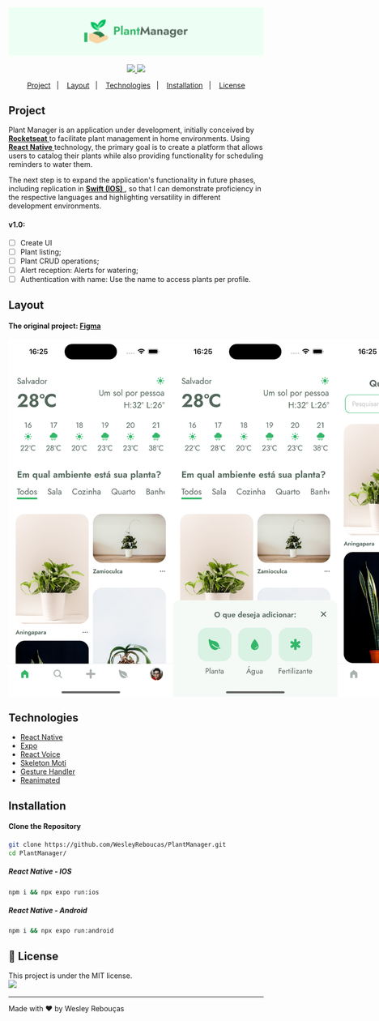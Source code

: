 
<div >
  <img src="assets/screenshot/PlantManagerBanner.png" width="1000px">
</div>

<p align="center">
	<a href="https://www.linkedin.com/in/wesley-andrade/">	
		<img src="https://img.shields.io/static/v1?label=&message=WesleyAndrade&color=199ffc&style=flat&logo=linkedin"/>
	</a>
	<a href="https://choosealicense.com/licenses/mit/">	
		<img src="https://img.shields.io/static/v1?label=License&message=MIT&color=199ffc&style=flat"/>
	</a>
</p>

<p align="center">
  <a href="#project">Project</a>&nbsp;&nbsp;&nbsp;|&nbsp;&nbsp;&nbsp;
  <a href="#layout">Layout</a>&nbsp;&nbsp;&nbsp;|&nbsp;&nbsp;&nbsp;
  <a href="#technologies">Technologies</a>&nbsp;&nbsp;&nbsp;|&nbsp;&nbsp;&nbsp;
  <a href="#installation">Installation</a>&nbsp;&nbsp;&nbsp;|&nbsp;&nbsp;&nbsp;
  <a href="#page_with_curl-license">License</a>
</p>

## Project

Plant Manager is an application under development, initially conceived by <a href="https://www.rocketseat.com.br/"> **Rocketseat** </a> to facilitate plant management in home environments. Using <a href="https://reactnative.dev/"> **React Native** </a> technology, the primary goal is to create a platform that allows users to catalog their plants while also providing functionality for scheduling reminders to water them.
 
The next step is to expand the application's functionality in future phases, including replication in <a href="https://www.apple.com/br/swift/"> **Swift (IOS)** </a>, so that I can demonstrate proficiency in the respective languages and highlighting versatility in different development environments.

#### v1.0:
- [ ] Create UI
- [ ] Plant listing;
- [ ] Plant CRUD operations;
- [ ] Alert reception: Alerts for watering;
- [ ] Authentication with name: Use the name to access plants per profile.

## Layout

#### The original project: [Figma](https://www.figma.com/file/6qTBqI6uPZiyCkLUEKL2pV/PlantManager)

<div style="display: flex; flex-direction: 'row'; align-items: 'center';">
	<img src="assets/screenshot/screenshot-home.png" width="325px">	
	<img src="assets/screenshot/screenshot-modal.png" width="325px">
	<img src="assets/screenshot/screenshot-search.png" width="325px">
	<img src="assets/screenshot/screenshot-plants.png" width="325px">
	<img src="assets/screenshot/screenshot-profile.png" width="325px">
</div>

## Technologies

- [React Native](https://reactnative.dev/)
- [Expo](https://expo.dev/)
- [React Voice](https://github.com/react-native-voice/voice)
- [Skeleton Moti](https://moti.fyi/skeleton)
- [Gesture Handler](https://docs.expo.dev/versions/latest/sdk/gesture-handler/)
- [Reanimated](https://docs.expo.dev/versions/latest/sdk/reanimated/)

  
## Installation

#### Clone the Repository
```bash
git clone https://github.com/WesleyReboucas/PlantManager.git
cd PlantManager/
```
##### React Native - IOS
```bash
npm i && npx expo run:ios
```
##### React Native - Android
```bash
npm i && npx expo run:android
```

## :page_with_curl: License

<div>
  This project is under the MIT license.   
</div>
<a href="https://choosealicense.com/licenses/mit/">
	<img src="https://img.shields.io/static/v1?label=License&message=2021&color=A31F34&style=flat"/>
</a>

---

Made with ♥ by Wesley Rebouças



